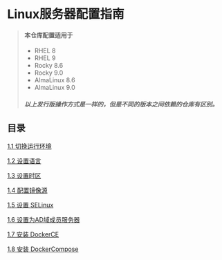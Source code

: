 Linux服务器配置指南
=
> #### 本仓库配置适用于
> - RHEL 8
> - RHEL 9
> - Rocky 8.6
> - Rocky 9.0
> - AlmaLinux 8.6
> - AlmaLinux 9.0 
> ##### 以上发行版操作方式是一样的，但是不同的版本之间依赖的仓库有区别。

目录
-
[1.1 切换运行环境](guide/00_boot_mode.md)

[1.2 设置语言](guide/01_language.md)

[1.3 设置时区](guide/02_timezone.md)

[1.4 配置镜像源](guide/01_mirrors.md)

[1.5 设置 SELinux](guide/02_SELinux.md)

[1.6 设置为AD域成员服务器](guide/03_设置为AD域成员服务器.md)

[1.7 安装 DockerCE](guide/04_安装DockerCE.md)

[1.8 安装 DockerCompose](guide/05_安装DockerCompose.md)
